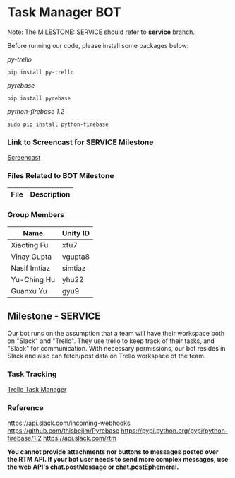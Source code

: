 # Task Manager BOT #

Note: The MILESTONE: SERVICE should refer to **service** branch.

Before running our code, please install some packages below:

*py-trello*
```
pip install py-trello
```

*pyrebase*
```
pip install pyrebase
```
*python-firebase 1.2*
```
sudo pip install python-firebase
```


### Link to Screencast for SERVICE Milestone
[Screencast]()

### Files Related to BOT Milestone

File | Description
---  | ---


### Group Members

Name | Unity ID 
--- | --- 
Xiaoting Fu | xfu7
Vinay Gupta | vgupta8
Nasif Imtiaz | simtiaz
Yu-Ching Hu | yhu22
Guanxu Yu | gyu9

## Milestone - SERVICE ##
Our bot runs on the assumption that a team will have their workspace both on "Slack" and "Trello". They use trello to keep track of their tasks, and "Slack" for communication. With necessary permissions, our bot resides in Slack and also can fetch/post data on Trello workspace of the team. 


### Task Tracking
[Trello Task Manager](https://trello.com/b/MXYu6ZEy/task-manager-bot)

### Reference
https://api.slack.com/incoming-webhooks
https://github.com/thisbejim/Pyrebase
https://pypi.python.org/pypi/python-firebase/1.2
https://api.slack.com/rtm

**You cannot provide attachments nor buttons to messages posted over the RTM API.
If your bot user needs to send more complex messages, use the web API's chat.postMessage or chat.postEphemeral.**
